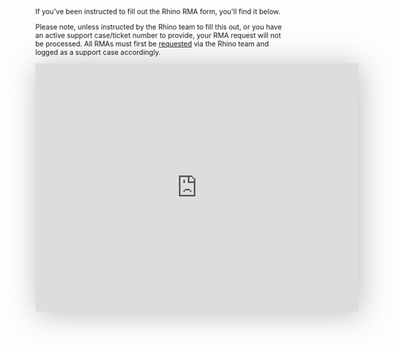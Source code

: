 If you've been instructed to fill out the Rhino RMA form, you'll find it below.

Please note, unless instructed by the Rhino team to fill this out, or you have an active support case/ticket number to provide, your RMA request will not be processed. All RMAs must first be [requested](/support/escalate) via the Rhino team and logged as a support case accordingly.

<iframe src="https://forms.monday.com/forms/embed/61562336a7b7e83788e46959112d4e55?r=use1" width="650" height="500" style="border: 0; box-shadow: 5px 5px 56px 0px rgba(0,0,0,0.25);"></iframe>
